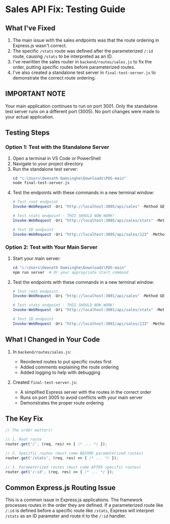 # Sales API Fix: Testing Guide

## What I've Fixed

1. The main issue with the sales endpoints was that the route ordering in Express.js wasn't correct.
2. The specific `/stats` route was defined after the parameterized `/:id` route, causing `/stats` to be interpreted as an ID.
3. I've rewritten the sales router in `backend/routes/sales.js` to fix the order, putting specific routes before parameterized routes.
4. I've also created a standalone test server in `final-test-server.js` to demonstrate the correct route ordering.

## IMPORTANT NOTE
Your main application continues to run on port 3001. Only the standalone test server runs on a different port (3005). No port changes were made to your actual application.

## Testing Steps

### Option 1: Test with the Standalone Server

1. Open a terminal in VS Code or PowerShell
2. Navigate to your project directory
3. Run the standalone test server:
   ```powershell
   cd "c:\Users\Deenath Damsinghe\Downloads\POS-main"
   node final-test-server.js
   ```
4. Test the endpoints with these commands in a new terminal window:
   ```powershell
   # Test root endpoint
   Invoke-WebRequest -Uri "http://localhost:3005/api/sales" -Method GET | Select-Object -ExpandProperty Content
   
   # Test stats endpoint - THIS SHOULD NOW WORK!
   Invoke-WebRequest -Uri "http://localhost:3005/api/sales/stats" -Method GET | Select-Object -ExpandProperty Content
   
   # Test ID endpoint
   Invoke-WebRequest -Uri "http://localhost:3005/api/sales/123" -Method GET | Select-Object -ExpandProperty Content
   ```

### Option 2: Test with Your Main Server

1. Start your main server:
   ```powershell
   cd "c:\Users\Deenath Damsinghe\Downloads\POS-main"
   npm run server  # Or your appropriate start command
   ```

2. Test the endpoints with these commands in a new terminal window:
   ```powershell
   # Test root endpoint
   Invoke-WebRequest -Uri "http://localhost:3001/api/sales" -Method GET | Select-Object -ExpandProperty Content
   
   # Test stats endpoint - THIS SHOULD NOW WORK!
   Invoke-WebRequest -Uri "http://localhost:3001/api/sales/stats" -Method GET | Select-Object -ExpandProperty Content
   
   # Test ID endpoint
   Invoke-WebRequest -Uri "http://localhost:3001/api/sales/123" -Method GET | Select-Object -ExpandProperty Content
   ```

## What I Changed in Your Code

1. In `backend/routes/sales.js`:
   - Reordered routes to put specific routes first
   - Added comments explaining the route ordering
   - Added logging to help with debugging
   
2. Created `final-test-server.js`:
   - A simplified Express server with the routes in the correct order
   - Runs on port 3005 to avoid conflicts with your main server
   - Demonstrates the proper route ordering

## The Key Fix

```javascript
// The order matters!

// 1. Root route
router.get('/', (req, res) => { /* ... */ });

// 2. Specific routes (must come BEFORE parameterized routes)
router.get('/stats', (req, res) => { /* ... */ });

// 3. Parameterized routes (must come AFTER specific routes)
router.get('/:id', (req, res) => { /* ... */ });
```

## Common Express.js Routing Issue

This is a common issue in Express.js applications. The framework processes routes in the order they are defined. If a parameterized route like `/:id` is defined before a specific route like `/stats`, Express will interpret `/stats` as an ID parameter and route it to the `/:id` handler.
